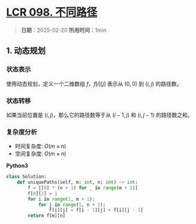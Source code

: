 # [LCR 098. 不同路径](https://leetcode.cn/problems/2AoeFn/description/)

> **日期**：2025-02-20
> **所用时间**：1min

## 1. 动态规划

### 状态表示

使用动态规划，定义一个二维数组 $f$，$f[i][j]$ 表示从 $(0,0)$ 到 $(i,j)$ 的路径数。

### 状态转移

如果当前位置是 $(i,j)$，那么它的路径数等于从 $(i-1,j)$ 和 $(i,j-1)$ 的路径数之和。

### 复杂度分析

- 时间复杂度: $O(m \times n)$
- 空间复杂度: $O(m \times n)$

**Python3**

```python
class Solution:
    def uniquePaths(self, m: int, n: int) -> int:
        f = [[0] * (n + 1) for _ in range(m + 1)]
        f[0][1] = 1
        for i in range(1, m + 1):
            for j in range(1, n + 1):
                f[i][j] = f[i - 1][j] + f[i][j - 1]
        return f[m][n]
```